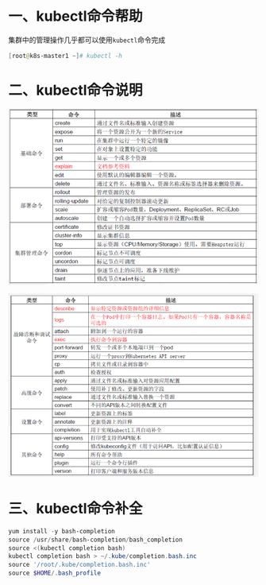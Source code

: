# 一、kubectl命令帮助

集群中的管理操作几乎都可以使用`kubectl`命令完成

```powershell
[root@k8s-master1 ~]# kubectl -h
```

# 二、kubectl命令说明

![](./img/kubectl命令帮助1.png)

![](./img/kubectl命令帮助2.png)

# 三、kubectl命令补全

~~~powershell
yum install -y bash-completion
source /usr/share/bash-completion/bash_completion
source <(kubectl completion bash)
kubectl completion bash > ~/.kube/completion.bash.inc
source '/root/.kube/completion.bash.inc'  
source $HOME/.bash_profile
~~~